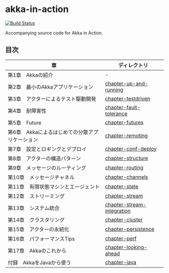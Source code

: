 akka-in-action
==============

[![Build Status](https://travis-ci.org/akka-ja/akka-in-action.svg?branch=master)](https://travis-ci.org/akka-ja/akka-in-action)

Accompanying source code for Akka in Action.

## 目次

| 章                                              | ディレクトリ                                               |
|-------------------------------------------------|------------------------------------------------------------|
| 第1章　Akkaの紹介                               | -                                                          |
| 第2章　最小のAkkaアプリケーション               | [chapter-up-and-running](./chapter-up-and-running)         |
| 第3章　アクターによるテスト駆動開発             | [chapter-testdriven](./chapter-testdriven)                 |
| 第4章　耐障害性                                 | [chapter-fault-tolerance](./chapter-fault-tolerance)       |
| 第5章　Future                                   | [chapter-futures](./chapter-futures)                       |
| 第6章　Akkaによるはじめての分散アプリケーション | [chapter-remoting](./chapter-remoting)                     |
| 第7章　設定とロギングとデプロイ                 | [chapter-conf-deploy](./chapter-conf-deploy)               |
| 第8章　アクターの構造パターン                   | [chapter-structure](./chapter-structure)                   |
| 第9章　メッセージのルーティング                 | [chapter-routing](./chapter-routing)                       |
| 第10章　メッセージチャネル                      | [chapter-channels](./chapter-channels)                     |
| 第11章　有限状態マシンとエージェント            | [chapter-state](./chapter-state)                           |
| 第12章　ストリーミング                          | [chapter-stream](./chapter-stream)                         |
| 第13章　システム統合                            | [chapter-stream-integration](./chapter-stream-integration) |
| 第14章　クラスタリング                          | [chapter-cluster](./chapter-cluster)                       |
| 第15章　アクターの永続化                        | [chapter-persistence](./chapter-persistence)               |
| 第16章　パフォーマンスTips                      | [chapter-perf](./chapter-perf)                             |
| 第17章　Akkaのこれから                          | [chapter-looking-ahead](./chapter-looking-ahead)           |
| 付録　AkkaをJavaから使う                        | [chapter-java](./chapter-java)                             |
